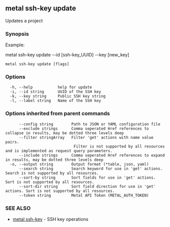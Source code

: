 ## metal ssh-key update

Updates a project

### Synopsis

Example:

metal ssh-key update --id [ssh-key_UUID] --key [new_key]



```
metal ssh-key update [flags]
```

### Options

```
  -h, --help           help for update
  -i, --id string      UUID of the SSH key
  -k, --key string     Public SSH key string
  -l, --label string   Name of the SSH key
```

### Options inherited from parent commands

```
      --config string        Path to JSON or YAML configuration file
      --exclude strings      Comma seperated Href references to collapse in results, may be dotted three levels deep
      --filter stringArray   Filter 'get' actions with name value pairs.
                              Filter is not supported by all resources and is implemented as request query parameters.
      --include strings      Comma seperated Href references to expand in results, may be dotted three levels deep
  -o, --output string        Output format (*table, json, yaml)
      --search string        Search keyword for use in 'get' actions. Search is not supported by all resources.
      --sort-by string       Sort fields for use in 'get' actions. Sort is not supported by all resources.
      --sort-dir string      Sort field direction for use in 'get' actions. Sort is not supported by all resources.
      --token string         Metal API Token (METAL_AUTH_TOKEN)
```

### SEE ALSO

* [metal ssh-key](metal_ssh-key.md)	 - SSH key operations

